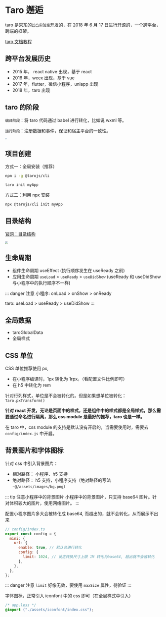 # Taro 邂逅

taro 是京东的`凹凸实验室`开发的，在 2018 年 6 月 17 日进行开源的，一个跨平台，跨端的框架。

[taro 文档教程](https://taro-docs.jd.com/docs/)

## 跨平台发展历史

- 2015 年， react native 出现，基于 react
- 2016 年，weex 出现，基于 vue
- 2017 年，flutter，微信小程序，uniapp 出现
- 2018 年，taro 出现

## taro 的阶段

`编译阶段`：将 taro 代码通过 babel 进行转化，比如说 wxml 等。

`运行阶段`：注册数据和事件，保证和宿主平台的一致性。

<img src="/images/frames/taro/taro_01.png" style="zoom:30%;" />

## 项目创建

方式一：全局安装（推荐）

```bash
npm i -g @tarojs/cli

taro init myApp
```

方式二：利用 npx 安装

```bash
npx @tarojs/cli init myApp
```

## 目录结构

[官网：目录结构](https://taro-docs.jd.com/docs/folder)

<img src="/images/frames/taro/taro_02.png" style="zoom:50%;" />

## 生命周期

- 组件生命周期 useEffect (执行顺序发生在 useReady 之前)
- 应用生命周期 `useLoad` > `useReady` > `useDidShow` (useReady 和 useDidShow 与小程序中的执行顺序不一样)

::: danger 注意
小程序: onLoad > onShow > onReady

taro: useLoad > useReady > useDidShow
:::

## 全局数据

- taroGlobalData
- 全局样式

## CSS 单位

CSS 单位推荐使用 px,

- 在小程序编译时，1px 转化为 1rpx。（看配置文件比例即可）
- 在 h5 中转化为 rem

针对行列样式，单位是不会被转化的。但是如果想单位被转化：`Taro.pxTransform()`

**针对 react 开发，无论是页面中的样式，还是组件中的样式都是全局样式，那么需要通过命名进行隔离，那么 css module 是最好的推荐，taro 也是一样。**

在 taro 中，css module 的支持是默认没有开启的，当需要使用时，需要去 `config/index.js` 中开启。

## 背景图片和字体图标

针对 css 中引入背景图片：

- 相对路径： 小程序、h5 支持
- 绝对路径： h5 支持，小程序支持（绝对路径的写法 `~@/assets/images/bg.png`）

::: tip 注意小程序中的背景图片
小程序中的背景图片，只支持 base64 图片。针对体积较大的图片，使用网络图片。
:::

配置小程序图片多大会被转化成 base64, 而超出的，就不会转化，从而展示不出来

```js
// config/index.ts
export const config = {
  mini: {
    url: {
      enable: true, // 默认会进行转化
      config: {
        limit: 1024, // 设定转换尺寸上限 1M 转化为base64, 超出就不会被转化
      },
    },
  },
};
```

::: danger 注意
`limit` 好像无效，要使用 `maxSize` 属性，待验证
:::

字体图标，正常引入 iconfont 中的 css 即可（在全局样式中引入）

```css
/* app.less */
@import ("./assets/iconfont/index.css");
```
